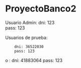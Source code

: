 # ProyectoBanco2

Usuario Admin:
        dni: 123   
        pass: 123
        
Usuarios de prueba:

        dni: 36522030
        pass: 123
o :
        dni: 41883064
        pass: 123      

